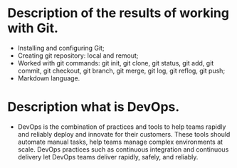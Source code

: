 # Description of the results of working with Git.
- Installing and configuring Git;
- Creating git repository: local and remout;
- Worked with git commands: git init, git clone, git status, git add, git commit, git checkout, git branch, git merge, git log, git reflog, git push;
- Markdown language.

# Description what is DevOps.
- DevOps is the combination of practices and tools to help teams rapidly and reliably deploy and innovate for their customers. These tools should automate manual tasks, help teams manage complex environments at scale. DevOps practices such as continuous integration and continuous delivery let DevOps teams deliver rapidly, safely, and reliably.
